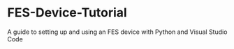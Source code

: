 # FES-Device-Tutorial
A guide to setting up and using an FES device with Python and Visual Studio Code
